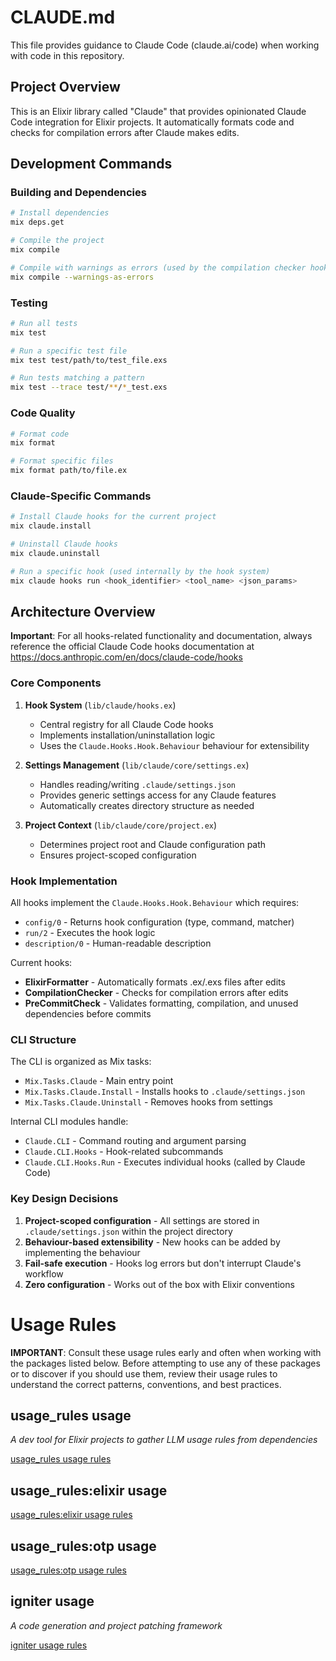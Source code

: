 # CLAUDE.md

This file provides guidance to Claude Code (claude.ai/code) when working with code in this repository.

## Project Overview

This is an Elixir library called "Claude" that provides opinionated Claude Code integration for Elixir projects. It automatically formats code and checks for compilation errors after Claude makes edits.

## Development Commands

### Building and Dependencies
```bash
# Install dependencies
mix deps.get

# Compile the project
mix compile

# Compile with warnings as errors (used by the compilation checker hook)
mix compile --warnings-as-errors
```

### Testing
```bash
# Run all tests
mix test

# Run a specific test file
mix test test/path/to/test_file.exs

# Run tests matching a pattern
mix test --trace test/**/*_test.exs
```

### Code Quality
```bash
# Format code
mix format

# Format specific files
mix format path/to/file.ex
```

### Claude-Specific Commands
```bash
# Install Claude hooks for the current project
mix claude.install

# Uninstall Claude hooks
mix claude.uninstall

# Run a specific hook (used internally by the hook system)
mix claude hooks run <hook_identifier> <tool_name> <json_params>
```

## Architecture Overview

**Important**: For all hooks-related functionality and documentation, always reference the official Claude Code hooks documentation at https://docs.anthropic.com/en/docs/claude-code/hooks

### Core Components

1. **Hook System** (`lib/claude/hooks.ex`)
   - Central registry for all Claude Code hooks
   - Implements installation/uninstallation logic
   - Uses the `Claude.Hooks.Hook.Behaviour` behaviour for extensibility

2. **Settings Management** (`lib/claude/core/settings.ex`)
   - Handles reading/writing `.claude/settings.json`
   - Provides generic settings access for any Claude features
   - Automatically creates directory structure as needed

3. **Project Context** (`lib/claude/core/project.ex`)
   - Determines project root and Claude configuration path
   - Ensures project-scoped configuration

### Hook Implementation

All hooks implement the `Claude.Hooks.Hook.Behaviour` which requires:
- `config/0` - Returns hook configuration (type, command, matcher)
- `run/2` - Executes the hook logic
- `description/0` - Human-readable description

Current hooks:
- **ElixirFormatter** - Automatically formats .ex/.exs files after edits
- **CompilationChecker** - Checks for compilation errors after edits
- **PreCommitCheck** - Validates formatting, compilation, and unused dependencies before commits

### CLI Structure

The CLI is organized as Mix tasks:
- `Mix.Tasks.Claude` - Main entry point
- `Mix.Tasks.Claude.Install` - Installs hooks to `.claude/settings.json`
- `Mix.Tasks.Claude.Uninstall` - Removes hooks from settings

Internal CLI modules handle:
- `Claude.CLI` - Command routing and argument parsing
- `Claude.CLI.Hooks` - Hook-related subcommands
- `Claude.CLI.Hooks.Run` - Executes individual hooks (called by Claude Code)

### Key Design Decisions

1. **Project-scoped configuration** - All settings are stored in `.claude/settings.json` within the project directory
2. **Behaviour-based extensibility** - New hooks can be added by implementing the behaviour
3. **Fail-safe execution** - Hooks log errors but don't interrupt Claude's workflow
4. **Zero configuration** - Works out of the box with Elixir conventions

<!-- usage-rules-start -->
<!-- usage-rules-header -->
# Usage Rules

**IMPORTANT**: Consult these usage rules early and often when working with the packages listed below. 
Before attempting to use any of these packages or to discover if you should use them, review their 
usage rules to understand the correct patterns, conventions, and best practices.
<!-- usage-rules-header-end -->

<!-- usage_rules-start -->
## usage_rules usage
_A dev tool for Elixir projects to gather LLM usage rules from dependencies_

[usage_rules usage rules](deps/usage_rules/usage-rules.md)
<!-- usage_rules-end -->
<!-- usage_rules:elixir-start -->
## usage_rules:elixir usage
[usage_rules:elixir usage rules](deps/usage_rules/usage-rules/elixir.md)
<!-- usage_rules:elixir-end -->
<!-- usage_rules:otp-start -->
## usage_rules:otp usage
[usage_rules:otp usage rules](deps/usage_rules/usage-rules/otp.md)
<!-- usage_rules:otp-end -->
<!-- igniter-start -->
## igniter usage
_A code generation and project patching framework_

[igniter usage rules](deps/igniter/usage-rules.md)
<!-- igniter-end -->
<!-- usage-rules-end -->
